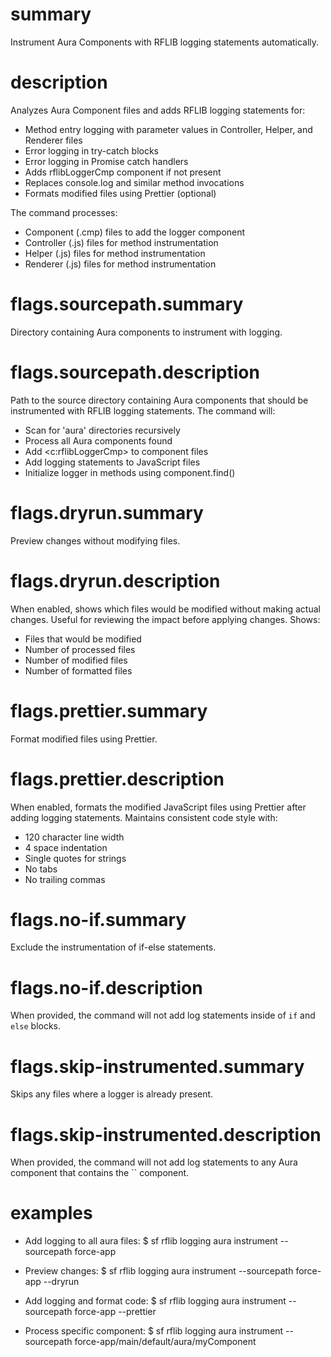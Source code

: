 # summary

Instrument Aura Components with RFLIB logging statements automatically.

# description

Analyzes Aura Component files and adds RFLIB logging statements for:
- Method entry logging with parameter values in Controller, Helper, and Renderer files
- Error logging in try-catch blocks
- Error logging in Promise catch handlers
- Adds rflibLoggerCmp component if not present
- Replaces console.log and similar method invocations
- Formats modified files using Prettier (optional)

The command processes:
- Component (.cmp) files to add the logger component
- Controller (.js) files for method instrumentation
- Helper (.js) files for method instrumentation
- Renderer (.js) files for method instrumentation

# flags.sourcepath.summary

Directory containing Aura components to instrument with logging.

# flags.sourcepath.description

Path to the source directory containing Aura components that should be instrumented with RFLIB logging statements. The command will:
- Scan for 'aura' directories recursively
- Process all Aura components found
- Add <c:rflibLoggerCmp> to component files
- Add logging statements to JavaScript files
- Initialize logger in methods using component.find()

# flags.dryrun.summary

Preview changes without modifying files.

# flags.dryrun.description

When enabled, shows which files would be modified without making actual changes. Useful for reviewing the impact before applying changes. Shows:
- Files that would be modified
- Number of processed files
- Number of modified files
- Number of formatted files

# flags.prettier.summary

Format modified files using Prettier.

# flags.prettier.description

When enabled, formats the modified JavaScript files using Prettier after adding logging statements. Maintains consistent code style with:
- 120 character line width
- 4 space indentation
- Single quotes for strings
- No tabs
- No trailing commas

# flags.no-if.summary

Exclude the instrumentation of if-else statements.

# flags.no-if.description

When provided, the command will not add log statements inside of `if` and `else` blocks.

# flags.skip-instrumented.summary

Skips any files where a logger is already present.

# flags.skip-instrumented.description

When provided, the command will not add log statements to any Aura component that contains the `` component.

# examples

- Add logging to all aura files:
$ sf rflib logging aura instrument --sourcepath force-app

- Preview changes:
$ sf rflib logging aura instrument --sourcepath force-app --dryrun

- Add logging and format code:
$ sf rflib logging aura instrument --sourcepath force-app --prettier

- Process specific component:
$ sf rflib logging aura instrument --sourcepath force-app/main/default/aura/myComponent